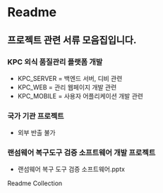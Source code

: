 # Readme

## 프로젝트 관련 서류 모음집입니다.

### KPC 외식 품질관리 플랫폼 개발

  - KPC_SERVER = 백엔드 서버, 디비 관련 
  - KPC_WEB = 관리 웹페이지 개발 관련
  - KPC_MOBILE = 사용자 어플리케이션 개발 관련
  
### 국가 기관 프로젝트
  - 외부 반출 불가
  
### 랜섬웨어 복구도구 검증 소프트웨어 개발 프로젝트
  - 랜섬웨어 복구 도구 검증 소프트웨어.pptx

Readme Collection

